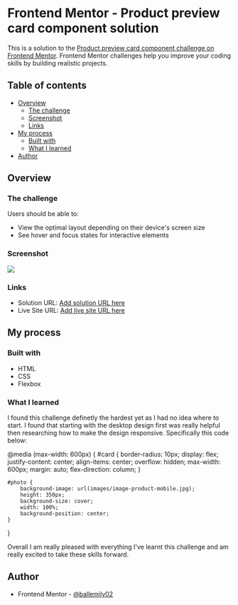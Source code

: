 # Frontend Mentor - Product preview card component solution

This is a solution to the [Product preview card component challenge on Frontend Mentor](https://www.frontendmentor.io/challenges/product-preview-card-component-GO7UmttRfa). Frontend Mentor challenges help you improve your coding skills by building realistic projects. 

## Table of contents

- [Overview](#overview)
  - [The challenge](#the-challenge)
  - [Screenshot](#screenshot)
  - [Links](#links)
- [My process](#my-process)
  - [Built with](#built-with)
  - [What I learned](#what-i-learned)
- [Author](#author)

## Overview

### The challenge

Users should be able to:

- View the optimal layout depending on their device's screen size
- See hover and focus states for interactive elements

### Screenshot

![](./screenshot.jpg)

### Links

- Solution URL: [Add solution URL here](https://your-solution-url.com)
- Live Site URL: [Add live site URL here](https://your-live-site-url.com)

## My process

### Built with

- HTML
- CSS 
- Flexbox

### What I learned

I found this challenge definetly the hardest yet as I had no idea where to start. I found that starting with the desktop design first was really helpful then researching how to make the design responsive. Specifically this code below:

@media (max-width: 600px) {
    #card {
        border-radius: 10px;
        display: flex;
        justify-content: center;
        align-items: center;
        overflow: hidden;
        max-width: 600px;
        margin: auto;
        flex-direction: column;
    }

    #photo {
        background-image: url(images/image-product-mobile.jpg);
        height: 350px;
        background-size: cover;
        width: 100%;
        background-position: center;
    }
}

Overall I am really pleased with everything I've learnt this challenge and am really excited to take these skills forward.

## Author

- Frontend Mentor - [@ballemily02](https://www.frontendmentor.io/profile/ballemily02)


